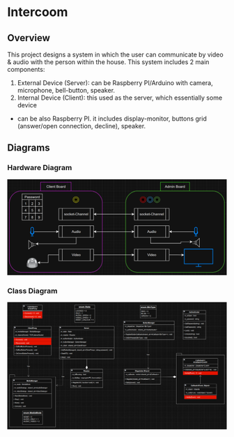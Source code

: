 # Intercoom

## Overview
This project designs a system in which the user can communicate by video &amp; audio with the person within the house.
This system includes 2 main components:
1. External Device (Server): can be Raspberry PI/Arduino with camera, 
   microphone, 
   bell-button, speaker.
2. Internal Device (Client): this used as the server, which essentially some 
   device 
- can be also Raspberry PI.
   it includes display-monitor, buttons grid (answer/open connection, decline), speaker.

## Diagrams

### Hardware Diagram
![img.png](assets/hardware-diagram.png)

### Class Diagram
![img.png](assets/class-diagram.png)